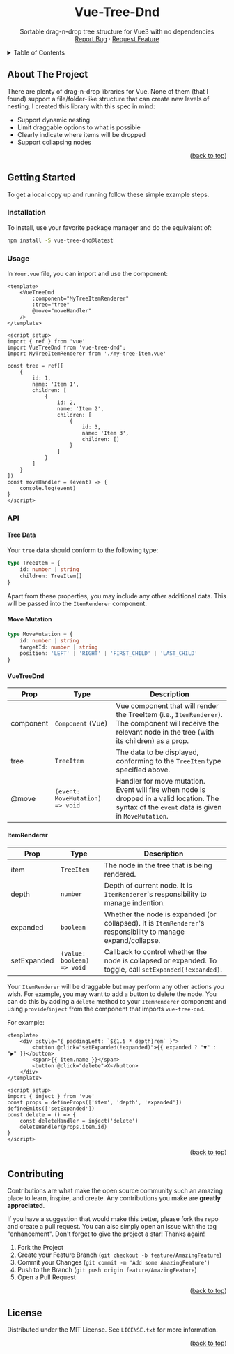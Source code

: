 <a name="readme-top"></a>
<div align="center">
  <h1 align="center">Vue-Tree-Dnd</h3>

  <p align="center">
    Sortable drag-n-drop tree structure for Vue3 with no dependencies
    <br />
    <!-- <a href="https://github.com/othneildrew/Best-README-Template"><strong>Explore the docs »</strong></a>
    <br />
    <br />
    <a href="https://github.com/othneildrew/Best-README-Template">View Demo</a>
    · -->
    <a href="https://github.com/jcuenod/vue-tree-dnd/issues">Report Bug</a>
    ·
    <a href="https://github.com/jcuenod/vue-tree-dnd/issues">Request Feature</a>
  </p>
</div>



<!-- TABLE OF CONTENTS -->
<details>
  <summary>Table of Contents</summary>
  <ol>
    <li>
      <a href="#about-the-project">About The Project</a>
    </li>
    <li>
      <a href="#getting-started">Getting Started</a>
      <ul>
        <li><a href="#installation">Installation</a></li>
        <li><a href="#usage">Usage</a></li>
        <li><a href="#api">API</a></li>
      </ul>
    </li>
    <!-- <li><a href="#roadmap">Roadmap</a></li> -->
    <li><a href="#contributing">Contributing</a></li>
    <li><a href="#license">License</a></li>
  </ol>
</details>



<!-- ABOUT THE PROJECT -->
## About The Project

<!-- [![Product Name Screen Shot][product-screenshot]](https://example.com) -->

There are plenty of drag-n-drop libraries for Vue. None of them (that I found) support a file/folder-like structure that can create new levels of nesting. I created this library with this spec in mind:

* Support dynamic nesting
* Limit draggable options to what is possible
* Clearly indicate where items will be dropped
* Support collapsing nodes

<p align="right">(<a href="#readme-top">back to top</a>)</p>



<!-- GETTING STARTED -->
## Getting Started

To get a local copy up and running follow these simple example steps.

### Installation

To install, use your favorite package manager and do the equivalent of:

```sh
npm install -S vue-tree-dnd@latest
```

<!-- USAGE EXAMPLES -->
### Usage

In `Your.vue` file, you can import and use the component:

```vue
<template>
    <VueTreeDnd
        :component="MyTreeItemRenderer"
        :tree="tree"
        @move="moveHandler"
    />
</template>

<script setup>
import { ref } from 'vue'
import VueTreeDnd from 'vue-tree-dnd';
import MyTreeItemRenderer from './my-tree-item.vue'

const tree = ref([
    {
        id: 1,
        name: 'Item 1',
        children: [
            {
                id: 2,
                name: 'Item 2',
                children: [
                    {
                        id: 3,
                        name: 'Item 3',
                        children: []
                    }
                ]
            }
        ]
    }
])
const moveHandler = (event) => {
    console.log(event)
}
</script>
```


<!-- API -->
### API

#### Tree Data

Your `tree` data should conform to the following type:

```ts
type TreeItem = {
    id: number | string
    children: TreeItem[]
}
```

Apart from these properties, you may include any other additional data. This will be passed into the `ItemRenderer` component.

#### Move Mutation

```ts
type MoveMutation = {
    id: number | string
    targetId: number | string
    position: 'LEFT' | 'RIGHT' | 'FIRST_CHILD' | 'LAST_CHILD'
}
```

#### VueTreeDnd

| **Prop** | **Type** | **Description** |
|--|--|--|
| component | `Component` (Vue) | Vue component that will render the TreeItem (i.e., `ItemRenderer`). The component will receive the relevant node in the tree (with its children) as a prop. |
| tree | `TreeItem` | The data to be displayed, conforming to the `TreeItem` type specified above. |
| @move | `(event: MoveMutation) => void` | Handler for move mutation. Event will fire when node is dropped in a valid location. The syntax of the `event` data is given in `MoveMutation`. |


#### ItemRenderer

| **Prop** | **Type** | **Description** |
|--|--|--|
| item | `TreeItem` | The node in the tree that is being rendered. |
| depth | `number` | Depth of current node. It is `ItemRenderer`'s responsibility to manage indention. |
| expanded | `boolean` | Whether the node is expanded (or collapsed). It is `ItemRenderer`'s responsibility to manage expand/collapse. |
| setExpanded | `(value: boolean) => void` | Callback to control whether the node is collapsed or expanded. To toggle, call `setExpanded(!expanded)`. |

Your `ItemRenderer` will be draggable but may perform any other actions you wish. For example, you may want to add a button to delete the node. You can do this by adding a `delete` method to your `ItemRenderer` component and using `provide`/`inject` from the component that imports `vue-tree-dnd`.

For example:

```vue
<template>
    <div :style="{ paddingLeft: `${1.5 * depth}rem` }">
        <button @click="setExpanded(!expanded)">{{ expanded ? "▼" : "▶" }}</button>
        <span>{{ item.name }}</span>
        <button @click="delete">X</button>
    </div>
</template>

<script setup>
import { inject } from 'vue'
const props = defineProps(['item', 'depth', 'expanded'])
defineEmits(['setExpanded'])
const delete = () => {
    const deleteHandler = inject('delete')
    deleteHandler(props.item.id)
}
</script>
```



<p align="right">(<a href="#readme-top">back to top</a>)</p>



<!-- ROADMAP -->
<!-- ## Roadmap

- [x] Add Changelog
- [x] Add back to top links
- [ ] Add Additional Templates w/ Examples
- [ ] Add "components" document to easily copy & paste sections of the readme
- [ ] Multi-language Support
    - [ ] Chinese
    - [ ] Spanish

See the [open issues](https://github.com/othneildrew/Best-README-Template/issues) for a full list of proposed features (and known issues).

<p align="right">(<a href="#readme-top">back to top</a>)</p> -->



<!-- CONTRIBUTING -->
## Contributing

Contributions are what make the open source community such an amazing place to learn, inspire, and create. Any contributions you make are **greatly appreciated**.

If you have a suggestion that would make this better, please fork the repo and create a pull request. You can also simply open an issue with the tag "enhancement".
Don't forget to give the project a star! Thanks again!

1. Fork the Project
2. Create your Feature Branch (`git checkout -b feature/AmazingFeature`)
3. Commit your Changes (`git commit -m 'Add some AmazingFeature'`)
4. Push to the Branch (`git push origin feature/AmazingFeature`)
5. Open a Pull Request

<p align="right">(<a href="#readme-top">back to top</a>)</p>



<!-- LICENSE -->
## License

Distributed under the MIT License. See `LICENSE.txt` for more information.

<p align="right">(<a href="#readme-top">back to top</a>)</p>



<!-- MARKDOWN LINKS & IMAGES -->
<!-- https://www.markdownguide.org/basic-syntax/#reference-style-links -->
[contributors-shield]: https://img.shields.io/github/contributors/othneildrew/Best-README-Template.svg?style=for-the-badge
[contributors-url]: https://github.com/othneildrew/Best-README-Template/graphs/contributors
[forks-shield]: https://img.shields.io/github/forks/othneildrew/Best-README-Template.svg?style=for-the-badge
[forks-url]: https://github.com/othneildrew/Best-README-Template/network/members
[stars-shield]: https://img.shields.io/github/stars/othneildrew/Best-README-Template.svg?style=for-the-badge
[stars-url]: https://github.com/othneildrew/Best-README-Template/stargazers
[issues-shield]: https://img.shields.io/github/issues/othneildrew/Best-README-Template.svg?style=for-the-badge
[issues-url]: https://github.com/othneildrew/Best-README-Template/issues
[license-shield]: https://img.shields.io/github/license/othneildrew/Best-README-Template.svg?style=for-the-badge
[license-url]: https://github.com/othneildrew/Best-README-Template/blob/master/LICENSE.txt
[linkedin-shield]: https://img.shields.io/badge/-LinkedIn-black.svg?style=for-the-badge&logo=linkedin&colorB=555
[linkedin-url]: https://linkedin.com/in/othneildrew
[product-screenshot]: images/screenshot.png
[Next.js]: https://img.shields.io/badge/next.js-000000?style=for-the-badge&logo=nextdotjs&logoColor=white
[Next-url]: https://nextjs.org/
[React.js]: https://img.shields.io/badge/React-20232A?style=for-the-badge&logo=react&logoColor=61DAFB
[React-url]: https://reactjs.org/
[Vue.js]: https://img.shields.io/badge/Vue.js-35495E?style=for-the-badge&logo=vuedotjs&logoColor=4FC08D
[Vue-url]: https://vuejs.org/
[Angular.io]: https://img.shields.io/badge/Angular-DD0031?style=for-the-badge&logo=angular&logoColor=white
[Angular-url]: https://angular.io/
[Svelte.dev]: https://img.shields.io/badge/Svelte-4A4A55?style=for-the-badge&logo=svelte&logoColor=FF3E00
[Svelte-url]: https://svelte.dev/
[Laravel.com]: https://img.shields.io/badge/Laravel-FF2D20?style=for-the-badge&logo=laravel&logoColor=white
[Laravel-url]: https://laravel.com
[Bootstrap.com]: https://img.shields.io/badge/Bootstrap-563D7C?style=for-the-badge&logo=bootstrap&logoColor=white
[Bootstrap-url]: https://getbootstrap.com
[JQuery.com]: https://img.shields.io/badge/jQuery-0769AD?style=for-the-badge&logo=jquery&logoColor=white
[JQuery-url]: https://jquery.com 
